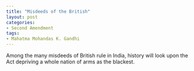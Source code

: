 ```yaml
---
title: "Misdeeds of the British"
layout: post
categories:
- Second Amendment
tags:
- Mahatma Mohandas K. Gandhi
---
```


Among the many misdeeds of British rule in India, history will look upon the Act depriving a whole nation of arms as the blackest.